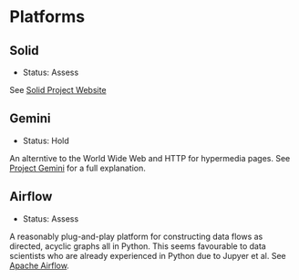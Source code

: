 # Platforms

## Solid

- Status: Assess

See [Solid Project Website](https://solidproject.org/)

## Gemini

- Status: Hold

An alterntive to the World Wide Web and HTTP for hypermedia pages. See [Project Gemini](https://gemini.circumlunar.space/) for a full explanation.

## Airflow

- Status: Assess

A reasonably plug-and-play platform for constructing data flows as directed, acyclic graphs all in Python. This seems favourable to data scientists who are already experienced in Python due to Jupyer et al. See [Apache Airflow](https://airflow.apache.org/).
